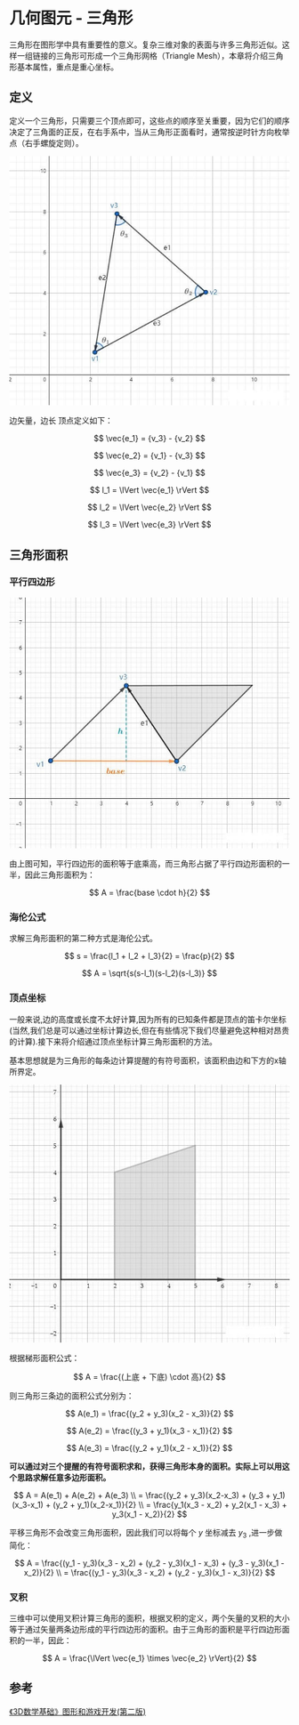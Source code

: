 # 几何图元 - 三角形

三角形在图形学中具有重要性的意义。复杂三维对象的表面与许多三角形近似。这样一组链接的三角形可形成一个三角形网格（Triangle Mesh），本章将介绍三角形基本属性，重点是重心坐标。

## 定义

定义一个三角形，只需要三个顶点即可，这些点的顺序至关重要，因为它们的顺序决定了三角面的正反，在右手系中，当从三角形正面看时，通常按逆时针方向枚举点（右手螺旋定则）。

![](../../\images\graphics-mathematics-basic-19-vector-1.jpg)

边矢量，边长 顶点定义如下：

$$
\vec{e_1} = {v_3} - {v_2}
$$

$$
\vec{e_2} = {v_1} - {v_3}
$$

$$
\vec{e_3} = {v_2} - {v_1}
$$

$$
l_1 = \lVert \vec{e_1} \rVert
$$

$$
l_2 = \lVert \vec{e_2} \rVert
$$

$$
l_3 = \lVert \vec{e_3} \rVert
$$

## 三角形面积

### 平行四边形

![](../../\images\graphics-mathematics-basic-19-vector-2.jpg)

由上图可知，平行四边形的面积等于底乘高，而三角形占据了平行四边形面积的一半，因此三角形面积为：

$$
A = \frac{base \cdot h}{2}
$$

### 海伦公式

求解三角形面积的第二种方式是海伦公式。

$$
s = \frac{l_1 + l_2 + l_3}{2} = \frac{p}{2}
$$

$$
A = \sqrt{s(s-l_1)(s-l_2)(s-l_3)}
$$

### 顶点坐标

一般来说,边的高度或长度不太好计算,因为所有的已知条件都是顶点的笛卡尔坐标(当然,我们总是可以通过坐标计算边长,但在有些情况下我们尽量避免这种相对昂贵的计算).接下来将介绍通过顶点坐标计算三角形面积的方法。

基本思想就是为三角形的每条边计算提醒的有符号面积，该面积由边和下方的x轴所界定。

![](../../\images\graphics-mathematics-basic-19-vector-3.jpg)

根据梯形面积公式：

$$
A = \frac{(上底 + 下底) \cdot 高}{2}
$$

则三角形三条边的面积公式分别为：

$$
A(e_1) = \frac{(y_2 + y_3)(x_2 - x_3)}{2}
$$

$$
A(e_2) = \frac{(y_3 + y_1)(x_3 - x_1)}{2}
$$

$$
A(e_3) = \frac{(y_2 + y_1)(x_2 - x_1)}{2}
$$

**可以通过对三个提醒的有符号面积求和，获得三角形本身的面积。实际上可以用这个思路求解任意多边形面积。**

$$
A = A(e_1) + A(e_2) + A(e_3) \\
= \frac{(y_2 + y_3)(x_2-x_3) + (y_3 + y_1)(x_3-x_1) + (y_2 + y_1)(x_2-x_1)}{2} \\
= \frac{y_1(x_3 - x_2) + y_2(x_1 - x_3) + y_3(x_1 - x_2)}{2}
$$

平移三角形不会改变三角形面积，因此我们可以将每个 $y$ 坐标减去 $y_3$ ,进一步做简化：

$$
A = \frac{(y_1 - y_3)(x_3 - x_2) + (y_2 - y_3)(x_1 - x_3) + (y_3 - y_3)(x_1 - x_2)}{2} \\
= \frac{(y_1 - y_3)(x_3 - x_2) + (y_2 - y_3)(x_1 - x_3)}{2}
$$

### 叉积

三维中可以使用叉积计算三角形的面积，根据叉积的定义，两个矢量的叉积的大小等于通过矢量两条边形成的平行四边形的面积。由于三角形的面积是平行四边形面积的一半，因此：

$$
A = \frac{\lVert \vec{e_1} \times \vec{e_2} \rVert}{2}
$$

## 参考

[《3D数学基础》图形和游戏开发(第二版)](https://item.jd.com/12659881.html)
